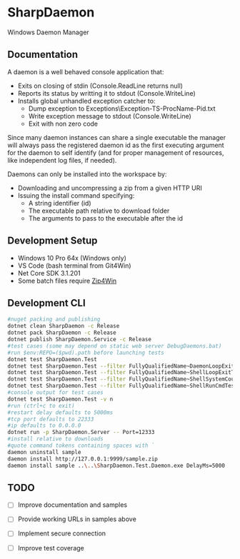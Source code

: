 # SharpDaemon

Windows Daemon Manager

## Documentation

A daemon is a well behaved console application that:

- Exits on closing of stdin (Console.ReadLine returns null)
- Reports its status by writting it to stdout (Console.WriteLine)
- Installs global unhandled exception catcher to:
  - Dump exception to Exceptions\Exception-TS-ProcName-Pid.txt
  - Write exception message to stdout (Console.WriteLine)
  - Exit with non zero code 

Since many daemon instances can share a single executable the manager will always pass the registered daemon id as the first executing argument for the daemon to self identify (and for proper management of resources, like independent log files, if needed).

Daemons can only be installed into the workspace by:

 - Downloading and uncompressing a zip from a given HTTP URI
 - Issuing the install command specifying:
   - A string identifier (id)
   - The executable path relative to download folder
   - The arguments to pass to the executable after the id

## Development Setup

- Windows 10 Pro 64x (Windows only)
- VS Code (bash terminal from Git4Win)
- Net Core SDK 3.1.201
- Some batch files require [Zip4Win](http://gnuwin32.sourceforge.net/packages/zip.htm)

## Development CLI

```bash
#nuget packing and publishing
dotnet clean SharpDaemon -c Release
dotnet pack SharpDaemon -c Release
dotnet publish SharpDaemon.Service -c Release
#test cases (some may depend on static web server DebugDaemons.bat)
#run $env:REPO=($pwd).path before launching tests
dotnet test SharpDaemon.Test
dotnet test SharpDaemon.Test --filter FullyQualifiedName~DaemonLoopExitTest
dotnet test SharpDaemon.Test --filter FullyQualifiedName~ShellLoopExitTest
dotnet test SharpDaemon.Test --filter FullyQualifiedName~ShellSystemCountsTest
dotnet test SharpDaemon.Test --filter FullyQualifiedName~ShellRunCmdTest
#console output for test cases
dotnet test SharpDaemon.Test -v n
#run (ctrl+c to exit)
#restart delay defaults to 5000ms
#tcp port defaults to 22333
#ip defaults to 0.0.0.0
dotnet run -p SharpDaemon.Server -- Port=12333
#install relative to downloads
#quote command tokens containing spaces with `
daemon uninstall sample
daemon install http://127.0.0.1:9999/sample.zip
daemon install sample ..\..\SharpDaemon.Test.Daemon.exe DelayMs=5000
```

## TODO

- [ ] Improve documentation and samples
- [ ] Provide working URLs in samples above
- [ ] Implement secure connection
- [ ] Improve test coverage



